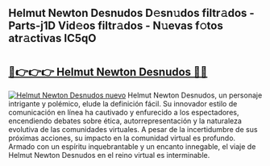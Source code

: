 ## Helmut Newton Desnudos D𝚎sn𝚞dos filtr𝚊dos - Parts-j1D Vid𝚎os filtr𝚊dos - N𝚞evas f𝚘tos atr𝚊ctivas IC5qO

# <h2><a href="http://mbcr3uq.tromn.icu/?c=Helmut+Newton+Desnudos">🔗👉👉👉 Helmut Newton Desnudos 🔗🔗</a></h2>

[![Helmut Newton Desnudos nuevo](https://i.imgur.com/pEAQMta.gif)](http://mbcr3uq.tromn.icu/?c=Helmut+Newton+Desnudos)
Helmut Newton Desnudos, un personaje intrigante y polémico, elude la definición fácil. Su innovador estilo de comunicación en línea ha cautivado y enfurecido a los espectadores, encendiendo debates sobre ética, autorrepresentación y la naturaleza evolutiva de las comunidades virtuales. A pesar de la incertidumbre de sus próximas acciones, su impacto en la comunidad virtual es profundo. Armado con un espíritu inquebrantable y un encanto innegable, el viaje de Helmut Newton Desnudos en el reino virtual es interminable.
